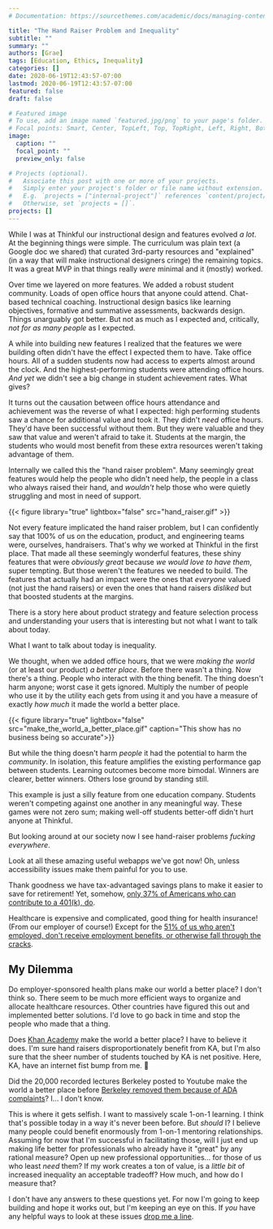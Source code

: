 ```yaml
---
# Documentation: https://sourcethemes.com/academic/docs/managing-content/

title: "The Hand Raiser Problem and Inequality"
subtitle: ""
summary: ""
authors: [Grae]
tags: [Education, Ethics, Inequality]
categories: []
date: 2020-06-19T12:43:57-07:00
lastmod: 2020-06-19T12:43:57-07:00
featured: false
draft: false

# Featured image
# To use, add an image named `featured.jpg/png` to your page's folder.
# Focal points: Smart, Center, TopLeft, Top, TopRight, Left, Right, BottomLeft, Bottom, BottomRight.
image:
  caption: ""
  focal_point: ""
  preview_only: false

# Projects (optional).
#   Associate this post with one or more of your projects.
#   Simply enter your project's folder or file name without extension.
#   E.g. `projects = ["internal-project"]` references `content/project/deep-learning/index.md`.
#   Otherwise, set `projects = []`.
projects: []
---
```



While I was at Thinkful our instructional design and features evolved _a lot_. At the beginning things were simple. The curriculum was plain text (a Google doc we shared) that curated 3rd-party resources and "explained" (in a way that will make instructional designers cringe) the remaining topics. It was a great MVP in that things really _were_ minimal and it (mostly) worked.

Over time we layered on more features. We added a robust student community. Loads of open office hours that anyone could attend. Chat-based technical coaching. Instructional design basics like learning objectives, formative and summative assessments, backwards design. Things unarguably got better. But not as much as I expected and, critically, _not for as many people_ as I expected.

A while into building new features I realized that the features we were building often didn't have the effect I expected them to have. Take office hours. All of a sudden students now had access to experts almost around the clock. And the highest-performing students were attending office hours. _And yet_ we didn't see a big change in student achievement rates. What gives?

It turns out the causation between office hours attendance and achievement was the reverse of what I expected: high performing students saw a chance for additional value and took it. They didn't _need_ office hours. They'd have been successful without them. But they were valuable and they saw that value and weren't afraid to take it. Students at the margin, the students who would most benefit from these extra resources weren't taking advantage of them.

Internally we called this the "hand raiser problem". Many seemingly great features would help the people who didn't need help, the people in a class who always raised their hand, and _wouldn't_ help those who were quietly struggling and most in need of support.

{{< figure library="true" lightbox="false" src="hand_raiser.gif" >}}


Not every feature implicated the hand raiser problem, but I can confidently say that 100% of us on the education, product, and engineering teams were, ourselves, handraisers. That's why we worked at Thinkful in the first place. That made all these seemingly wonderful features, these shiny features that were _obviously great_ because _we would love to have them_, super tempting. But those weren't the features we needed to build. The features that actually had an impact were the ones that _everyone_ valued (not just the hand raisers) or even the ones that hand raisers _disliked_ but that boosted students at the margins.

There is a story here about product strategy and feature selection process and understanding your users that is interesting but not what I want to talk about today.

What I want to talk about today is inequality.

We thought, when we added office hours, that we were _making the world_ (or at least our product) _a better place_. Before there wasn't a thing. Now there's a thing. People who interact with the thing benefit. The thing doesn't harm anyone; worst case it gets ignored. Multiply the number of people who use it by the utility each gets from using it and you have a measure of exactly _how much_ it made the world a better place.

{{< figure library="true" lightbox="false" src="make_the_world_a_better_place.gif" caption="This show has no business being so accurate">}}


But while the thing doesn't harm _people_ it had the potential to harm the _community_. In isolation, this feature amplifies the existing performance gap between students. Learning outcomes become more bimodal. Winners are clearer, better winners. Others lose ground by standing still.

This example is just a silly feature from one education company. Students weren't competing against one another in any meaningful way. These games were not zero sum; making well-off students better-off didn't hurt anyone at Thinkful.

But looking around at our society now I see hand-raiser problems _fucking everywhere_.

Look at all these amazing useful webapps we've got now! Oh, unless accessibility issues make them painful for you to use.

Thank goodness we have tax-advantaged savings plans to make it easier to save for retirement! Yet, somehow, [only 37% of Americans who can contribute to a 401(k), do](https://www.fool.com/retirement/2017/06/19/does-the-average-american-have-a-401k.aspx). 

Healthcare is expensive and complicated, good thing for health insurance! (From our employer of course!) Except for the [51% of us who aren't employed, don't receive employment benefits, or otherwise fall through the cracks](https://www.kff.org/other/state-indicator/total-population/?dataView=0&currentTimeframe=0&selectedDistributions=employer&sortModel=%7B%22colId%22:%22Location%22,%22sort%22:%22asc%22%7D).


## My Dilemma

Do employer-sponsored health plans make our world a better place? I don't think so. There seem to be much more efficient ways to organize and allocate healthcare resources. Other countries have figured this out and implemented better solutions. I'd love to go back in time and stop the people who made that a thing.

Does [Khan Academy](https://www.khanacademy.org/) make the world a better place? I have to believe it does. I'm sure hand raisers disproportionately benefit from KA, but I'm also sure that the sheer number of students touched by KA is net positive. Here, KA, have an internet fist bump from me. 👊

Did the 20,000 recorded lectures Berkeley posted to Youtube make the world a better place before [Berkeley removed them because of ADA complaints](https://www.insidehighered.com/news/2017/03/06/u-california-berkeley-delete-publicly-available-educational-content)? I... I don't know.

This is where it gets selfish. I want to massively scale 1-on-1 learning. I think that's possible today in a way it's never been before. But _should_ I? I believe many people could benefit enormously from 1-on-1 mentoring relationships. Assuming for now that I'm successful in facilitating those, will I just end up making life better for professionals who already have it "great" by any rational measure? Open up new professional opportunities... for those of us who least _need_ them? If my work creates a ton of value, is a _little bit_ of increased inequality an acceptable tradeoff? How much, and how do I measure that?

I don't have any answers to these questions yet. For now I'm going to keep building and hope it works out, but I'm keeping an eye on this. If _you_ have any helpful ways to look at these issues [drop me a line](https://twitter.com/Grae_Drake).